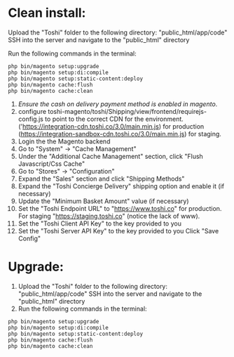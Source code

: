 # Clean install:
Upload the "Toshi" folder to the following directory: "public_html/app/code"
SSH into the server and navigate to the "public_html" directory

Run the following commands in the terminal:

```
php bin/magento setup:upgrade
php bin/magento setup:di:compile
php bin/magento setup:static-content:deploy
php bin/magento cache:flush
php bin/magento cache:clean
```

1. *Ensure the cash on delivery payment method is enabled in magento*. 
2. configure toshi-magento/toshi/Shipping/view/frontend/requirejs-config.js to point to the correct CDN for the environment. ('https://integration-cdn.toshi.co/3.0/main.min.js) for production (https://integration-sandbox-cdn.toshi.co/3.0/main.min.js) for staging. 
3. Login the the Magento backend
4. Go to "System" -> "Cache Management"
5. Under the "Additional Cache Management" section, click "Flush Javascript/Css Cache"
6. Go to "Stores" -> "Configuration"
7. Expand the "Sales" section and click "Shipping Methods"
8. Expand the "Toshi Concierge Delivery" shipping option and enable it (if necessary)
9. Update the "Minimum Basket Amount" value (if necessary)
10. Set the "Toshi Endpoint URL" to "https://www.toshi.co" for production. For staging "https://staging.toshi.co" (notice the lack of www).
11. Set the "Toshi Client API Key" to the key provided to you
12. Set the "Toshi Server API Key" to the key provided to you
Click "Save Config"


# Upgrade:
1. Upload the "Toshi" folder to the following directory: "public_html/app/code"
SSH into the server and navigate to the "public_html" directory
2. Run the following commands in the terminal:
```
php bin/magento setup:upgrade
php bin/magento setup:di:compile
php bin/magento setup:static-content:deploy
php bin/magento cache:flush
php bin/magento cache:clean
```

